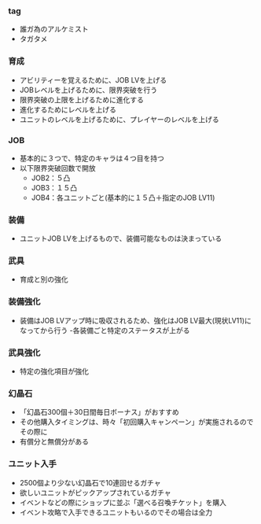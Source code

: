 ### tag
- 誰ガ為のアルケミスト
- タガタメ

### 育成
- アビリティーを覚えるために、JOB LVを上げる
- JOBレベルを上げるために、限界突破を行う
- 限界突破の上限を上げるために進化する
- 進化するためにレベルを上げる
- ユニットのレベルを上げるために、プレイヤーのレベルを上げる

### JOB
- 基本的に３つで、特定のキャラは４つ目を持つ
- 以下限界突破回数で開放
  - JOB2：５凸
  - JOB3：１５凸
  - JOB4：各ユニットごと(基本的に１５凸＋指定のJOB LV11)

### 装備
- ユニットJOB LVを上げるもので、装備可能なものは決まっている

### 武具
- 育成と別の強化

### 装備強化
- 装備はJOB LVアップ時に吸収されるため、強化はJOB LV最大(現状LV11)になってから行う
 -各装備ごと特定のステータスが上がる

### 武具強化
- 特定の強化項目が強化

### 幻晶石
- 「幻晶石300個＋30日間毎日ボーナス」がおすすめ
- その他購入タイミングは、時々「初回購入キャンペーン」が実施されるのでその際に
- 有償分と無償分がある

### ユニット入手
- 2500個より少ない幻晶石で10連回せるガチャ
- 欲しいユニットがピックアップされているガチャ
- イベントなどの際にショップに並ぶ「選べる召喚チケット」を購入
- イベント攻略で入手できるユニットもいるのでその場合は全力
